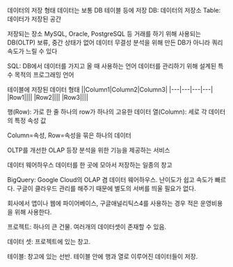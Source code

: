 데이터의 저장 형태
데이터는 보통 DB 테이블 등에 저장
DB: 데이터의 저장소
Table: 데이터가 저장된 공간

저장되는 장소
MySQL, Oracle, PostgreSQL 등
거래를 하기 위해 사용되는 DB(OLTP)
보류, 중간 상태가 없어 데이터 무결성
분석을 위해 만든 DB가 아니라 쿼리 속도가 느릴 수 있다

SQL: DB에서 데이터를 가지고 올 때 사용하는 언어
데이터를 관리하기 위해 설계된 특수 목적의 프로그래밍 언어

테이블에 저장된 데이터 형태
||Column1|Column2|Column3|
|---|---|---|---|
|Row1||||
|Row2||||
|Row3||||

행(Row): 가로 한 줄
하나의 row가 하나의 고유한 데이터
열(Column): 세로 
각 데이터의 특정 속성 값

Column=속성, Row=속성을 묶은 하나의 데이터

OLTP를 개선한 OLAP 등장
분석을 위한 기능을 제공하는 서비스

데이터 웨어하우스
데이터를 한 곳에 모아서 저장하는 일종의 창고

BigQuery: 
Google Cloud의 OLAP 겸 데이터 웨어하우스. 
난이도가 쉽고 속도가 빠르다. 
구글이 클라우드 관리를 해주기 때문에 별도의 서버를 띄울 필요가 없다.

회사에서 앱이나 웹에 파이어베이스, 구글애널리틱스4를 사용하는 경우 적은 운영비용을 위해 사용한다.

프로젝트: 하나의 큰 건물. 여러개의 데이터셋이 존재할 수 있음.

데이터 셋: 프로젝트에 있는 창고.

테이블: 창고에 있는 선반. 테이블 안에 행과 열로 이루어진 데이터들이 저장.


